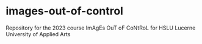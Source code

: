 # images-out-of-control
Repository for the 2023 course ImAgEs OuT oF CoNtRoL for HSLU Lucerne University of Applied Arts
